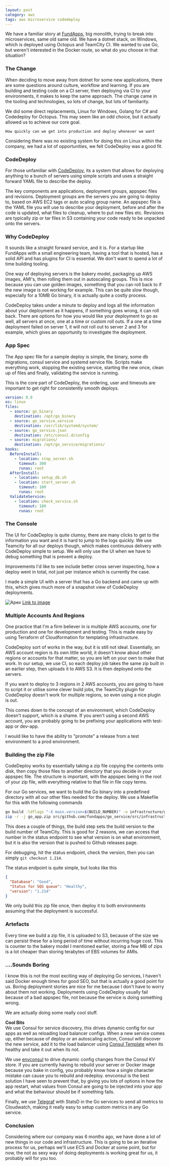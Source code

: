 ```yaml
---
layout: post
category: aws
tags: aws microservice codedeploy
---
```


We have a familiar story at [FundApps](https://www.fundapps.co/), big monolith, trying to break into microservices, same old same old.  We have a dotnet stack, on Windows, which is deployed using Octopus and TeamCity CI.  We wanted to use Go, but weren't interested in the Docker route, so what do you choose in that situation?

### The Change

When deciding to move away from dotnet for some new applications, there are some questions around culture, workflow and learning.  If you are building and testing code on a CI server, then deploying via CI to your environments, it makes to keep the same approach.  The change came in the tooling and technologies, so lots of change, but lots of familiarity.

We did some direct replacements, Linux for Windows, Golang for C# and Codedeploy for Octopus.  This may seem like an odd choice, but it actually allowed us to achieve our core goal.

`How quickly can we get into production and deploy whenever we want`

Considering there was no existing system for doing this on Linux within the company, we had a lot of opportunities, we felt CodeDeploy was a good fit.

### CodeDeploy

For those unfamiliar with [CodeDeploy](https://aws.amazon.com/codedeploy/), its a system that allows for deploying anything to a bunch of servers using simple scripts and uses a straight forward YAML file to describe the deploy.  

The key components are applications, deployment groups, appspec files and revisions.  Deployment groups are the servers you are going to deploy to, based on AWS EC2 tags or auto scaling group name.  An appspec file is the YAML file you will use to describe your deployment, before and after the code is updated, what files to cleanup, where to put new files etc.  Revisions are typically zip or tar files in S3 containing your code ready to be unpacked onto the servers.

### Why CodeDeploy

It sounds like a straight forward service, and it is.  For a startup like FundApps with a small engineering team, having a tool that is hosted, has a solid API and has plugins for CI is essential.  We don't want to spend a lot of time building tooling.  

One way of deploying servers is the bakery model, packaging up AWS images, AMI's, then rolling them out in autoscaling groups.  This is nice because you can use golden images, something that you can roll back to if the new image is not working for example.  This can be quite slow though, especially for a 10MB Go binary, it is actually quite a costly process.

CodeDeploy takes under a minute to deploy and logs all the information about your deployment as it happens, if something goes wrong, it can roll back.  There are options for how you would like your deployment to go as well, all servers at once, one at a time or custom roll outs.  If a one at a time deployment failed on server 1, it will not roll out to server 2 and 3 for example, which gives an opportunity to investigate the deployment.

### App Spec

The App spec file for a sample deploy is simple, the binary, some db migrations, consul service and systemd service file.  Scripts make everything work, stopping the existing service, starting the new once, clean up of files and finally, validating the service is running.  

This is the core part of CodeDeploy, the ordering, user and timeouts are important to get right for consistently smooth deploys.

```yaml
version: 0.0
os: linux
files:
  - source: go_binary
    destination: /opt/go_binary
  - source: go_service.service
    destination: /usr/lib/systemd/system/
  - source: go_service.json
    destination: /etc/consul.d/config
  - source: migrations/
    destination: /opt/go_service/migrations/
hooks:
  BeforeInstall:
    - location: stop_server.sh
      timeout: 300
      runas: root
  AfterInstall:
    - location: setup_db.sh
    - location: start_server.sh
      timeout: 180
      runas: root
  ValidateService:
    - location: check_service.sh
      timeout: 180
      runas: root
```

### The Console

The UI for CodeDeploy is quite clumsy, there are many clicks to get to the information you want and it is hard to jump to the logs quickly.  We use Teamcity for all our deploys though, which makes continuous delivery with CodeDeploy simple to setup.  We will only use the UI when we have to debug something that is prevent a deploy.

Improvements I'd like to see include better cross server inspecting, how a deploy went in total, not just per instance which is currently the case.  

I made a simple UI with a server that has a Go backend and came up with this, which gives much more of a snapshot view of CodeDeploy deployments.

<img src="{{ BASE_PATH}}/images/codedeploy.jpg" class="img-responsive" alt="Apex">
<a href="{{ BASE_PATH}}/images/codedeploy.png" alt="Apex Lambda">Link to image</a>

### Multiple Accounts And Regions

One practice that I'm a firm believer in is multiple AWS accounts, one for production and one for development and testing.  This is made easy by using Terraform of Cloudformation for templating infrastructure.

CodeDeploy sort of works in the way, but it is still not ideal.  Essentially, an AWS account region is its own little world, it doesn't know about other regions or accounts for that matter, so you are left on your own to make that work.  In our setup, we use CI, so each deploy job takes the same zip built in an earlier step, then uploads it to AWS S3.  It is then deployed onto the servers.

If you want to deploy to 3 regions in 2 AWS accounts, you are going to have to script it or utilise some clever build jobs, the TeamCity plugin for CodeDeploy doesn't work for multiple regions, so even using a nice plugin is out.

This comes down to the concept of an environment, which CodeDeploy doesn't support, which is a shame.  If you aren't using a second AWS account, you are probably going to be prefixing your applications with test-app or dev-app.  

I would like to have the ability to "promote" a release from a test environment to a prod environment.

### Building the zip File

CodeDeploy works by essentially taking a zip file copying the contents onto disk, then copy those files to another directory that you decide in your appspec file.  The structure is important, with the appspec being in the root of your zip file, with everything relative to that file in file copy terms.

For our Go services, we want to build the Go binary into a predefined directory with all our other files needed for the deploy.  We use a Makefile for this with the following commands

```sh
go build -ldflags "-X main.version=$(BUILD_NUMBER)" -o infrastructure/go_service
zip -r -j go_app.zip src/github.com/fundapps/go_service/src/infrastructure/*
```

This does a couple of things, the build step sets the build version to the build number of TeamCity.  This is good for 2 reasons, we can access that number in the status endpoint to see what version is on what environment, but it
is also the version that is pushed to Github releases page.  

For debugging, hit the status endpoint, check the version, then you can simply `git checkout 1.214`.

The status endpoint is quite simple, but looks like this

```json
{
  "Database": "Good",
  "Status for SQS queue": "Healthy",
  "version": "1.214"
}
```

We only build this zip file once, then deploy it to both environments assuming that the deployment is successful.  

### Artefacts

Every time we build a zip file, it is uploaded to S3, because of the size we can persist these for a long period of time without incurring huge cost.  This is counter to the bakery model I mentioned earlier, storing a few MB of zips is a lot cheaper than storing terabytes of EBS volumes for AMIs.

### ....Sounds Boring

I know this is not the most exciting way of deploying Go services, I haven't said Docker enough times for good SEO, but that is actually a good point for us.  Boring deployment stories are nice for me because I don't have to worry about them not working.  Deployments using CodeDeploy usually fail because of a bad appspec file, not because the service is doing something wrong.

We are actually doing some really cool stuff.

**Cool Bits**  
We use Consul for service discovery, this drives dynamic config for our apps as well as reloading load balancer configs.  When a new service comes up, either because of deploy or an autoscaling action, Consul will discover the new service, add it to the load balancer using [Consul Template](https://github.com/hashicorp/consul-template) when its healthy and take it out when its not.

We use [envconsul](https://github.com/hashicorp/envconsul) to drive dynamic config changes from the Consul KV store.  If you are currently having to rebuild your server or Docker image because you bake in config, you probably know how a single character mistake can cause you to rebuild and redeploy.  envconsul is the best solution I have seen to prevent that, by giving you lots of options in how the app restart, what values from Consul are going to be injected into your app and what the behaviour should be if something fails.

Finally, we use [Telegraf](https://github.com/influxdata/telegraf) with StatsD in the Go services to send all metrics to Cloudwatch, making it really easy to setup custom metrics in any Go service.

### Conclusion

Considering where our company was 6 months ago, we have done a lot of new things in our code and infrastructure.  This is going to be an iterative process for us, perhaps we'll use ECS and Docker at some point, but for now, the not as sexy way of doing deployments is working great for us, it probably will for you too.
